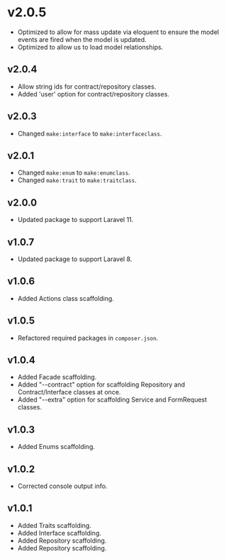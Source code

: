 # v2.0.5

- Optimized to allow for mass update via eloquent to ensure the model events are fired when the model is updated.
- Optimized to allow us to load model relationships.

## v2.0.4

- Allow string ids for contract/repository classes.
- Added 'user' option for contract/repository classes.

## v2.0.3

- Changed `make:interface`  to `make:interfaceclass`.

## v2.0.1

- Changed `make:enum`  to `make:enumclass`.
- Changed `make:trait`  to `make:traitclass`.

## v2.0.0

- Updated package to support Laravel 11.

## v1.0.7

- Updated package to support Laravel 8.

## v1.0.6

- Added Actions class scaffolding.

## v1.0.5

- Refactored required packages in `composer.json`.

## v1.0.4

- Added Facade scaffolding.
- Added "--contract" option for scaffolding Repository and Contract/Interface classes at once.
- Added "--extra" option for scaffolding Service and FormRequest classes.

## v1.0.3

- Added Enums scaffolding.

## v1.0.2

- Corrected console output info.

## v1.0.1

- Added Traits scaffolding.
- Added Interface scaffolding.
- Added Repository scaffolding.
- Added Repository scaffolding.

